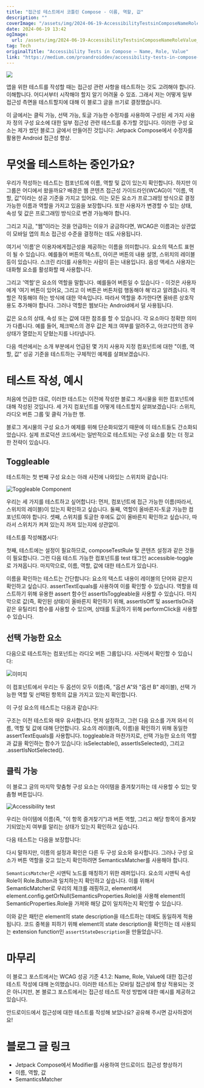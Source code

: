 ```yaml
---
title: "접근성 테스트에서 코틀린 Compose - 이름, 역할, 값"
description: ""
coverImage: "/assets/img/2024-06-19-AccessibilityTestsinComposeNameRoleValue_0.png"
date: 2024-06-19 13:42
ogImage:
  url: /assets/img/2024-06-19-AccessibilityTestsinComposeNameRoleValue_0.png
tag: Tech
originalTitle: "Accessibility Tests in Compose — Name, Role, Value"
link: "https://medium.com/proandroiddev/accessibility-tests-in-compose-name-role-value-7fc70bfb674a"
---
```


<img src="/assets/img/2024-06-19-AccessibilityTestsinComposeNameRoleValue_0.png" />

앱을 위한 테스트를 작성할 때는 접근성 관련 사항을 테스트하는 것도 고려해야 합니다. 이해합니다. 어디서부터 시작해야 할지 알기 어려울 수 있죠. 그래서 저는 어떻게 일부 접근성 측면을 테스트할지에 대해 이 블로그 글을 쓰기로 결정했습니다.

이 글에서는 클릭 가능, 선택 가능, 토글 가능한 수정자를 사용하여 구성된 세 가지 사용자 정의 구성 요소에 대한 일부 접근성 관련 테스트를 추가할 것입니다. 이러한 구성 요소는 제가 썼던 블로그 글에서 만들어진 것입니다: Jetpack Compose에서 수정자를 활용한 Android 접근성 향상.

# 무엇을 테스트하는 중인가요?

<div class="content-ad"></div>

우리가 작성하는 테스트는 컴포넌트에 이름, 역할 및 값이 있는지 확인합니다. 하지만 이 그룹은 어디에서 왔을까요? 배경은 웹 콘텐츠 접근성 가이드라인(WCAG)이 "이름, 역할, 값"이라는 성공 기준을 가지고 있어요. 이는 모든 요소가 프로그래밍 방식으로 결정 가능한 이름과 역할을 가지고 있음을 보장합니다. 또한 사용자가 변경할 수 있는 상태, 속성 및 값은 프로그래밍 방식으로 변경 가능해야 합니다.

그리고 지금, "웹"이라는 것을 언급하는 이유가 궁금하다면, WCAG은 이름과는 상관없이 모바일 앱의 최소 접근성 수준을 결정하는 데도 사용됩니다.

여기서 '이름'은 이용자에게접근성을 제공하는 이름을 의미합니다. 요소의 텍스트 표현이 될 수 있습니다. 예를들어 버튼의 텍스트, 아이콘 버튼의 내용 설명, 스위치의 레이블 등이 있습니다. 스크린 리더를 사용하는 사람이 듣는 내용입니다. 음성 액세스 사용자는 대화형 요소를 활성화할 때 사용합니다.

그리고 '역할'은 요소의 역할을 말합니다. 예를들어 버튼일 수 있습니다 - 이것은 사용자에게 '여기 버튼이 있어요, 그리고 이 버튼은 버튼처럼 행동해야 해'라고 알려줍니다. 역할은 작동해야 하는 방식에 대한 약속입니다. 따라서 역할을 추가한다면 올바른 상호작용도 추가해야 합니다. 그러나 역할은 웹보다는 Android에서 덜 사용됩니다.

<div class="content-ad"></div>

값은 요소의 상태, 속성 또는 값에 대한 참조를 할 수 있습니다. 각 요소마다 정확한 의미가 다릅니다. 예를 들어, 체크박스의 경우 값은 체크 여부를 알려주고, 아코디언의 경우 상태가 열렸는지 닫혔는지를 나타냅니다.

다음 섹션에서는 소개 부분에서 언급된 몇 가지 사용자 지정 컴포넌트에 대한 "이름, 역할, 값" 성공 기준을 테스트하는 구체적인 예제를 살펴보겠습니다.

# 테스트 작성, 예시

처음에 언급한 대로, 이러한 테스트는 이전에 작성한 블로그 게시물을 위한 컴포넌트에 대해 작성된 것입니다. 세 가지 컴포넌트를 어떻게 테스트할지 살펴보겠습니다: 스위치, 라디오 버튼 그룹 및 클릭 가능한 행.

<div class="content-ad"></div>

블로그 게시물의 구성 요소가 예제를 위해 단순화되었기 때문에 이 테스트들도 간소화되었습니다. 실제 프로덕션 코드에서는 일반적으로 테스트되는 구성 요소를 찾는 더 정교한 전략이 있습니다.

## Toggleable

테스트하는 첫 번째 구성 요소는 아래 사진에 나와있는 스위치와 같습니다:

![Toggleable Component](/assets/img/2024-06-19-AccessibilityTestsinComposeNameRoleValue_1.png)

<div class="content-ad"></div>

우리는 세 가지를 테스트하고 싶어합니다: 먼저, 컴포넌트에 접근 가능한 이름(따라서, 스위치의 레이블)이 있는지 확인하고 싶습니다. 둘째, 역할이 올바른지-토글 가능한 컴포넌트여야 합니다. 셋째, 스위치를 토글한 후에도 값이 올바른지 확인하고 싶습니다, 따라서 스위치가 켜져 있는지 꺼져 있는지에 상관없이.

테스트를 작성해봅시다:

첫째, 테스트에는 설정이 필요하므로, composeTestRule 및 콘텐츠 설정과 같은 것들이 필요합니다. 그런 다음 테스트 가능한 컴포넌트를 test 태그인 accessible-toggle로 가져옵니다. 마지막으로, 이름, 역할, 값에 대한 테스트가 있습니다.

이름을 확인하는 테스트는 간단합니다: 요소의 텍스트 내용이 레이블의 단어와 같은지 확인하고 싶습니다. assertTextEquals를 사용하여 이를 확인할 수 있습니다. 역할을 테스트하기 위해 유용한 assert 함수인 assertIsToggleable을 사용할 수 있습니다. 마지막으로 값(즉, 확인된 상태)이 올바른지 확인하기 위해, assertIsOff 및 assertIsOn과 같은 유틸리티 함수를 사용할 수 있으며, 상태를 토글하기 위해 performClick을 사용할 수 있습니다.

<div class="content-ad"></div>

## 선택 가능한 요소

다음으로 테스트하는 컴포넌트는 라디오 버튼 그룹입니다. 사진에서 확인할 수 있습니다:

![이미지](/assets/img/2024-06-19-AccessibilityTestsinComposeNameRoleValue_2.png)

이 컴포넌트에서 우리는 두 옵션이 모두 이름(즉, "옵션 A"와 "옵션 B" 레이블), 선택 가능한 역할 및 선택된 항목의 값을 가지고 있는지 확인합니다.

<div class="content-ad"></div>

이 구성 요소의 테스트는 다음과 같습니다:

구조는 이전 테스트와 매우 유사합니다. 먼저 설정하고, 그런 다음 요소를 가져 와서 이름, 역할 및 값에 대해 단언합니다. 요소의 레이블(즉, 이름)을 확인하기 위해 동일한 assertTextEquals를 사용합니다. toggleable과 마찬가지로, 선택 가능한 요소의 역할과 값을 확인하는 함수가 있습니다: isSelectable(), assertIsSelected(), 그리고 .assertIsNotSelected().

## 클릭 가능

이 블로그 글의 마지막 맞춤형 구성 요소는 아이템을 즐겨찾기하는 데 사용할 수 있는 맞춤형 버튼입니다.

<div class="content-ad"></div>

![Accessibility test](/assets/img/2024-06-19-AccessibilityTestsinComposeNameRoleValue_3.png)

우리는 아이템에 이름(즉, "이 항목 즐겨찾기")과 버튼 역할, 그리고 해당 항목이 즐겨찾기되었는지 여부를 알리는 상태가 있는지 확인하고 싶습니다.

다음 테스트는 다음을 보장합니다:

다시 말하지만, 이름의 설정과 확인은 다른 두 구성 요소와 유사합니다. 그러나 구성 요소가 버튼 역할을 갖고 있는지 확인하려면 SemanticsMatcher를 사용해야 합니다.

<div class="content-ad"></div>

`SemanticsMatcher`은 시맨틱 노드를 매칭하기 위한 래퍼입니다. 요소의 시맨틱 속성 Role이 Role.Button과 일치하는지 확인하고 싶습니다. 이를 위해서 SemanticMatcher로 우리의 체크를 래핑하고, element에서 element.config.getOrNull(SemanticsProperties.Role)을 사용해 element의 SemanticProperties.Role을 가져와 해당 값이 일치하는지 확인할 수 있습니다.

이와 같은 패턴은 element의 state description을 테스트하는 데에도 동일하게 적용됩니다. 코드 중복을 피하기 위해 element의 state description을 확인하는 데 사용되는 extension function인 `assertStateDescription`을 만들었습니다.

# 마무리

이 블로그 포스트에서는 WCAG 성공 기준 4.1.2: Name, Role, Value에 대한 접근성 테스트 작성에 대해 논의했습니다. 이러한 테스트는 모바일 접근성에 항상 적용되는 것은 아니지만, 본 블로그 포스트에서는 접근성 테스트 작성 방법에 대한 예시를 제공하고 있습니다.

<div class="content-ad"></div>

안드로이드에서 접근성에 대한 테스트를 작성해 보았나요? 공유해 주시면 감사하겠어요!

# 블로그 글 링크

- Jetpack Compose에서 Modifier를 사용하여 안드로이드 접근성 향상하기
- 이름, 역할, 값
- SemanticsMatcher
